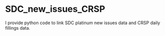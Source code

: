 # SDC_new_issues_CRSP
I provide python code to link SDC platinum new issues data and CRSP daily fillings data. 
